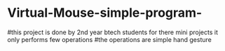 # Virtual-Mouse-simple-program-
#this project is done by 2nd year btech students for there mini projects it only performs few operations 
#the operations are simple hand gesture 
